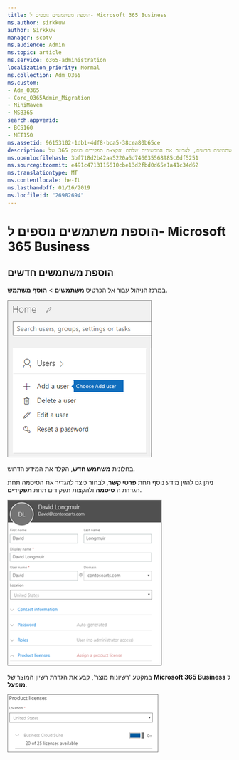 ```yaml
---
title: הוספת משתמשים נוספים ל- Microsoft 365 Business
ms.author: sirkkuw
author: Sirkkuw
manager: scotv
ms.audience: Admin
ms.topic: article
ms.service: o365-administration
localization_priority: Normal
ms.collection: Adm_O365
ms.custom:
- Adm_O365
- Core_O365Admin_Migration
- MiniMaven
- MSB365
search.appverid:
- BCS160
- MET150
ms.assetid: 96153102-1db1-4df8-bca5-38cea80b65ce
description: למד כיצד להוסיף משתמשים חדשים, לאבטח את המכשירים שלהם והקצאת תפקידים בעסק 365 של Microsoft.
ms.openlocfilehash: 3bf718d2b42aa5220a6d746035568985c0df5251
ms.sourcegitcommit: e491c4713115610cbe13d2fbd0d65e1a41c34d62
ms.translationtype: MT
ms.contentlocale: he-IL
ms.lasthandoff: 01/16/2019
ms.locfileid: "26982694"
---
```

# <a name="add-additional-users-to-microsoft-365-business"></a>הוספת משתמשים נוספים ל- Microsoft 365 Business

## <a name="add-new-users"></a>הוספת משתמשים חדשים

במרכז הניהול עבור אל הכרטיס **משתמשים** \> **הוסף משתמש**.
  
![Choose Add a user on the Users card in the admin center](media/55218f5b-899c-41cb-8486-8746fcef1748.png)
  
בחלונית **משתמש חדש**, הקלד את המידע הדרוש. 
  
ניתן גם להזין מידע נוסף תחת **פרטי קשר**, לבחור כיצד להגדיר את הסיסמה תחת הגדרת ה **סיסמה** ולהקצות תפקידים תחת **תפקידים**.
  
![Enter user information in the New user card](media/f04d39ca-48be-4868-8330-8552a4754c8b.png)
  
במקטע 'רשיונות מוצר', קבע את הגדרת רשיון המוצר של **Microsoft 365 Business** ל **מופעל**.
  
![Set the license setting to On position](media/7404f7f7-93bc-44a3-9ffb-4208b5b17402.png)
  

  

